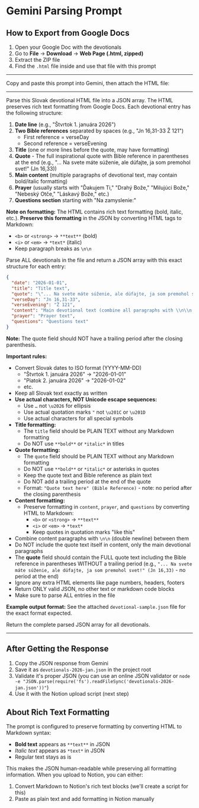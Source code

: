 # Gemini Parsing Prompt

## How to Export from Google Docs

1. Open your Google Doc with the devotionals
2. Go to **File** → **Download** → **Web Page (.html, zipped)**
3. Extract the ZIP file
4. Find the `.html` file inside and use that file with this prompt

---

Copy and paste this prompt into Gemini, then attach the HTML file:

---

Parse this Slovak devotional HTML file into a JSON array. The HTML preserves rich text formatting from Google Docs. Each devotional entry has the following structure:

1. **Date line** (e.g., "Štvrtok 1. januára 2026")
2. **Two Bible references** separated by spaces (e.g., "Jn 16,31-33        Ž 121")
   - First reference = verseDay
   - Second reference = verseEvening
3. **Title** (one or more lines before the quote, may have formatting)
4. **Quote** - The full inspirational quote with Bible reference in parentheses at the end (e.g., "... Na svete máte súženie, ale dúfajte, ja som premohol svet!" (Jn 16,33))
5. **Main content** (multiple paragraphs of devotional text, may contain bold/italic formatting)
6. **Prayer** (usually starts with "Ďakujem Ti," "Drahý Bože," "Milujúci Bože," "Nebeský Otče," "Láskavý Bože," etc.)
7. **Questions section** starting with "Na zamyslenie:"

**Note on formatting:** The HTML contains rich text formatting (bold, italic, etc.). **Preserve this formatting** in the JSON by converting HTML tags to Markdown:
- `<b>` or `<strong>` → `**text**` (bold)
- `<i>` or `<em>` → `*text*` (italic)
- Keep paragraph breaks as `\n\n`

Parse ALL devotionals in the file and return a JSON array with this exact structure for each entry:

```json
{
  "date": "2026-01-01",
  "title": "Title text",
  "quote": "\"... Na svete máte súženie, ale dúfajte, ja som premohol svet!\" (Jn 16,33)",
  "verseDay": "Jn 16,31-33",
  "verseEvening": "Ž 121",
  "content": "Main devotional text (combine all paragraphs with \\n\\n between them)",
  "prayer": "Prayer text",
  "questions": "Questions text"
}
```

**Note:** The quote field should NOT have a trailing period after the closing parenthesis.

**Important rules:**
- Convert Slovak dates to ISO format (YYYY-MM-DD)
  - "Štvrtok 1. januára 2026" → "2026-01-01"
  - "Piatok 2. januára 2026" → "2026-01-02"
  - etc.
- Keep all Slovak text exactly as written
- **Use actual characters, NOT Unicode escape sequences:**
  - Use `…` not `\u2026` for ellipsis
  - Use actual quotation marks `"` not `\u201C` or `\u201D`
  - Use actual characters for all special symbols
- **Title formatting:**
  - The `title` field should be PLAIN TEXT without any Markdown formatting
  - Do NOT use `**bold**` or `*italic*` in titles
- **Quote formatting:**
  - The `quote` field should be PLAIN TEXT without any Markdown formatting
  - Do NOT use `**bold**` or `*italic*` or asterisks in quotes
  - Keep the quote text and Bible reference as plain text
  - Do NOT add a trailing period at the end of the quote
  - Format: `"Quote text here" (Bible Reference)` - note: no period after the closing parenthesis
- **Content formatting:**
  - Preserve formatting in `content`, `prayer`, and `questions` by converting HTML to Markdown:
    - `<b>` or `<strong>` → `**text**`
    - `<i>` or `<em>` → `*text*`
    - Keep quotes in quotation marks "like this"
- Combine content paragraphs with `\n\n` (double newline) between them
- Do NOT include the quote text itself in content, only the main devotional paragraphs
- The **quote** field should contain the FULL quote text including the Bible reference in parentheses WITHOUT a trailing period (e.g., `"... Na svete máte súženie, ale dúfajte, ja som premohol svet!" (Jn 16,33)` - no period at the end)
- Ignore any extra HTML elements like page numbers, headers, footers
- Return ONLY valid JSON, no other text or markdown code blocks
- Make sure to parse ALL entries in the file

**Example output format:**
See the attached `devotional-sample.json` file for the exact format expected.

Return the complete parsed JSON array for all devotionals.

---

## After Getting the Response

1. Copy the JSON response from Gemini
2. Save it as `devotionals-2026-jan.json` in the project root
3. Validate it's proper JSON (you can use an online JSON validator or `node -e "JSON.parse(require('fs').readFileSync('devotionals-2026-jan.json'))"`)
4. Use it with the Notion upload script (next step)

## About Rich Text Formatting

The prompt is configured to preserve formatting by converting HTML to Markdown syntax:
- **Bold text** appears as `**text**` in JSON
- *Italic text* appears as `*text*` in JSON
- Regular text stays as is

This makes the JSON human-readable while preserving all formatting information. When you upload to Notion, you can either:
1. Convert Markdown to Notion's rich text blocks (we'll create a script for this)
2. Paste as plain text and add formatting in Notion manually

